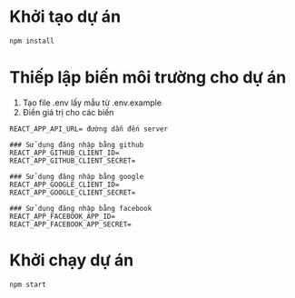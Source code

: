 # Khởi tạo dự án

```sh
npm install
```

# Thiếp lập biến môi trường cho dự án

1. Tạo file .env lấy mẫu từ .env.example
2. Điền giá trị cho các biến
```env
REACT_APP_API_URL= đường dẫn đến server

### Sử dụng đăng nhập bằng github
REACT_APP_GITHUB_CLIENT_ID=
REACT_APP_GITHUB_CLIENT_SECRET=

### Sử dụng đăng nhập bằng google
REACT_APP_GOOGLE_CLIENT_ID=
REACT_APP_GOOGLE_CLIENT_SECRET=

### Sử dụng đăng nhập bằng facebook
REACT_APP_FACEBOOK_APP_ID=
REACT_APP_FACEBOOK_APP_SECRET=
```
# Khởi chạy dự án
```sh
npm start
```
